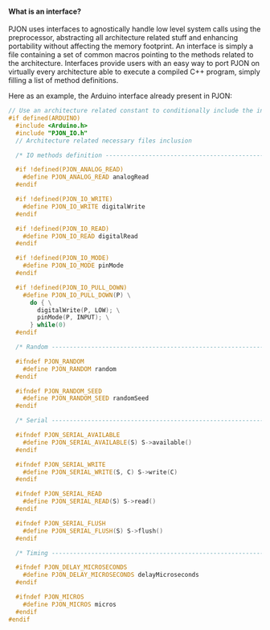 
#### What is an interface?
PJON uses interfaces to agnostically handle low level system calls using the preprocessor, abstracting all architecture related stuff and enhancing portability without affecting the memory footprint. An interface is simply a file containing a set of common macros pointing to the methods related to the architecture. Interfaces provide users with an easy way to port PJON on virtually every architecture able to execute a compiled C++ program, simply filling a list of method definitions.

Here as an example, the Arduino interface already present in PJON:
```cpp
// Use an architecture related constant to conditionally include the interface
#if defined(ARDUINO)
  #include <Arduino.h>
  #include "PJON_IO.h"
  // Architecture related necessary files inclusion

  /* IO methods definition ------------------------------------------------- */

  #if !defined(PJON_ANALOG_READ)
    #define PJON_ANALOG_READ analogRead
  #endif

  #if !defined(PJON_IO_WRITE)
    #define PJON_IO_WRITE digitalWrite
  #endif

  #if !defined(PJON_IO_READ)
    #define PJON_IO_READ digitalRead
  #endif

  #if !defined(PJON_IO_MODE)
    #define PJON_IO_MODE pinMode
  #endif

  #if !defined(PJON_IO_PULL_DOWN)
    #define PJON_IO_PULL_DOWN(P) \
      do { \
        digitalWrite(P, LOW); \
        pinMode(P, INPUT); \
      } while(0)
  #endif

  /* Random ----------------------------------------------------------------- */

  #ifndef PJON_RANDOM
    #define PJON_RANDOM random
  #endif

  #ifndef PJON_RANDOM_SEED
    #define PJON_RANDOM_SEED randomSeed
  #endif

  /* Serial ----------------------------------------------------------------- */

  #ifndef PJON_SERIAL_AVAILABLE
    #define PJON_SERIAL_AVAILABLE(S) S->available()
  #endif

  #ifndef PJON_SERIAL_WRITE
    #define PJON_SERIAL_WRITE(S, C) S->write(C)
  #endif

  #ifndef PJON_SERIAL_READ
    #define PJON_SERIAL_READ(S) S->read()
  #endif

  #ifndef PJON_SERIAL_FLUSH
    #define PJON_SERIAL_FLUSH(S) S->flush()
  #endif

  /* Timing ----------------------------------------------------------------- */

  #ifndef PJON_DELAY_MICROSECONDS
    #define PJON_DELAY_MICROSECONDS delayMicroseconds
  #endif

  #ifndef PJON_MICROS
    #define PJON_MICROS micros
  #endif
#endif
```
